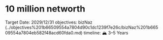 # 10 million networth

Target Date: 2029/12/31
objectives: bizNaz (../objectives%201b66509554a7804d90c1dc1239f7e26c/bizNaz%201b66509554a7804eb582f48acd60fda0.md)
timeline: 🏔 3–5 Years